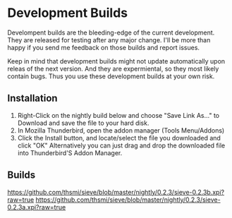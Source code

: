 # Development Builds

Develompent builds are the bleeding-edge of the current development. They are released for 
testing after any major change. I'll be more than happy if you send me feedback on
those builds and report issues.

Keep in mind that development builds might not update automatically upon releas of 
the next version. And they are expermiental, so they most likely contain bugs. Thus
you use these development builds at your own risk.

## Installation

1. Right-Click on the nightly build below and choose "Save Link As..." to Download and 
   save the file to your hard disk.
2. In Mozilla Thunderbird, open the addon manager (Tools Menu/Addons) 
3. Click the Install button, and locate/select the file you downloaded and click "OK"
   Alternatively you can just drag and drop the downloaded file into Thunderbird'S
   Addon Manager.

## Builds

https://github.com/thsmi/sieve/blob/master/nightly/0.2.3/sieve-0.2.3b.xpi?raw=true
https://github.com/thsmi/sieve/blob/master/nightly/0.2.3/sieve-0.2.3a.xpi?raw=true

